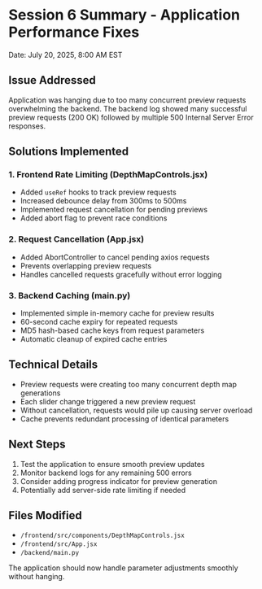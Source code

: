 # Session 6 Summary - Application Performance Fixes
Date: July 20, 2025, 8:00 AM EST

## Issue Addressed
Application was hanging due to too many concurrent preview requests overwhelming the backend. The backend log showed many successful preview requests (200 OK) followed by multiple 500 Internal Server Error responses.

## Solutions Implemented

### 1. Frontend Rate Limiting (DepthMapControls.jsx)
- Added `useRef` hooks to track preview requests
- Increased debounce delay from 300ms to 500ms
- Implemented request cancellation for pending previews
- Added abort flag to prevent race conditions

### 2. Request Cancellation (App.jsx)
- Added AbortController to cancel pending axios requests
- Prevents overlapping preview requests
- Handles cancelled requests gracefully without error logging

### 3. Backend Caching (main.py)
- Implemented simple in-memory cache for preview results
- 60-second cache expiry for repeated requests
- MD5 hash-based cache keys from request parameters
- Automatic cleanup of expired cache entries

## Technical Details
- Preview requests were creating too many concurrent depth map generations
- Each slider change triggered a new preview request
- Without cancellation, requests would pile up causing server overload
- Cache prevents redundant processing of identical parameters

## Next Steps
1. Test the application to ensure smooth preview updates
2. Monitor backend logs for any remaining 500 errors
3. Consider adding progress indicator for preview generation
4. Potentially add server-side rate limiting if needed

## Files Modified
- `/frontend/src/components/DepthMapControls.jsx`
- `/frontend/src/App.jsx`
- `/backend/main.py`

The application should now handle parameter adjustments smoothly without hanging.